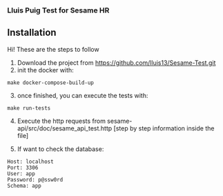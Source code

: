 ### Lluis Puig Test for Sesame HR

## Installation

Hi! These are the steps to follow

1. Download the project from https://github.com/lluis13/Sesame-Test.git
2. init the docker with:
```
make docker-compose-build-up
```
3. once finished, you can execute the tests with:
```
make run-tests
```
4. Execute the http requests from sesame-api/src/doc/sesame_api_test.http [step by step information inside the file]

5. If want to check the database:
```
Host: localhost
Port: 3306
User: app
Password: p@ssw0rd
Schema: app
